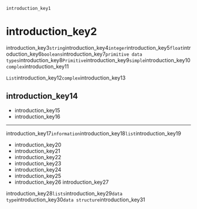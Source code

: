 ```ngMeta
introduction_key1
```
# introduction_key2
introduction_key3`string`introduction_key4`integer`introduction_key5`float`introduction_key6`booleans`introduction_key7`primitive data types`introduction_key8`Primitive`introduction_key9`simple`introduction_key10`complex`introduction_key11

`List`introduction_key12`complex`introduction_key13

## introduction_key14
- introduction_key15
- introduction_key16
----------

introduction_key17`information`introduction_key18`list`introduction_key19

- introduction_key20
- introduction_key21
- introduction_key22
- introduction_key23
- introduction_key24
- introduction_key25
- introduction_key26
introduction_key27

introduction_key28`lists`introduction_key29`data type`introduction_key30`data structure`introduction_key31